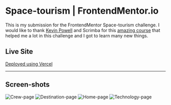 # Space-tourism | FrontendMentor.io

This is my submission for the FrontendMentor Space-tourism challenge. I would like to thank <a href="https://twitter.com/kevinjpowell">Kevin Powell</a> and Scrimba for this <a href="https://scrimba.com/learn/spacetravel">amazing course</a> that helped me a lot in this challenge and I got to learn many new things.

## Live Site

 <a href="https://space-tourism-pearl.vercel.app/">Deployed using Vercel</a>

---

## Screen-shots

<img src="https://i.ibb.co/HFjJzM0/Crew-page.png" alt="Crew-page" border="0">
<img src="https://i.ibb.co/tCFn8GS/Destination-page.png" alt="Destination-page" border="0">
<img src="https://i.ibb.co/xC5Dk5T/Home-page.png" alt="Home-page" border="0">
<img src="https://i.ibb.co/fvpdGdt/Technology-page.png" alt="Technology-page" border="0">
